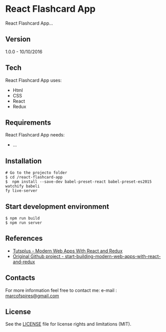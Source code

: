# React Flashcard App

React Flashcard App...


## Version
1.0.0 - 10/10/2016

## Tech

React Flashcard App uses:
* Html
* CSS
* React
* Redux

## Requirements

React Flashcard App needs:

* ...

## Installation

```
# Go to the projecto folder
$ cd /react-flashcard-app
$  npm install --save-dev babel-preset-react babel-preset-es2015 watchify babeli
fy live-server
```

## Start development environment

```
$ npm run build
$ npm run server
```


## References
* [Tutsplus - Modern Web Apps With React and Redux](https://code.tutsplus.com/courses/modern-web-apps-with-react-and-redux/lessons/set-up-the-project)
* [Original Github project - start-building-modern-web-apps-with-react-and-redux](https://github.com/tutsplus/start-building-modern-web-apps-with-react-and-redux)


## Contacts
For more information feel free to contact me:
e-mail : marcofspires@gmail.com

## License

See the [LICENSE](LICENSE) file for license rights and limitations (MIT).